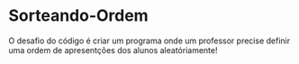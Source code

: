 # Sorteando-Ordem
O desafio do código é criar um programa onde um professor precise definir uma ordem de apresentções dos alunos aleatóriamente!
